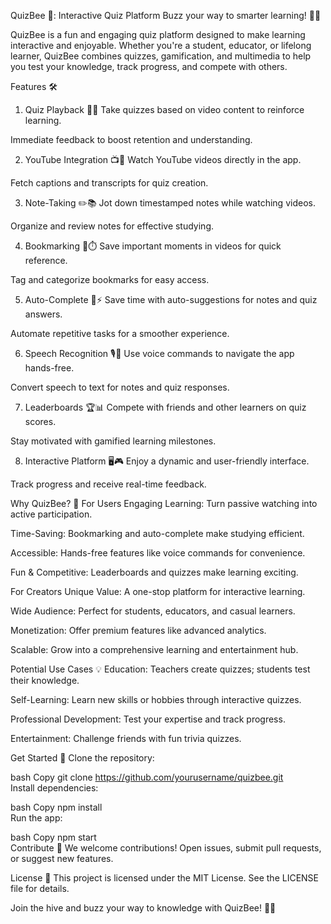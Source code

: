 QuizBee 🐝: Interactive Quiz Platform
Buzz your way to smarter learning! 🧠✨

QuizBee is a fun and engaging quiz platform designed to make learning interactive and enjoyable. Whether you're a student, educator, or lifelong learner, QuizBee combines quizzes, gamification, and multimedia to help you test your knowledge, track progress, and compete with others.

Features 🛠️
1. Quiz Playback 🎥📝
Take quizzes based on video content to reinforce learning.

Immediate feedback to boost retention and understanding.

2. YouTube Integration 📺🔗
Watch YouTube videos directly in the app.

Fetch captions and transcripts for quiz creation.

3. Note-Taking ✏️📚
Jot down timestamped notes while watching videos.

Organize and review notes for effective studying.

4. Bookmarking 🔖⏱️
Save important moments in videos for quick reference.

Tag and categorize bookmarks for easy access.

5. Auto-Complete 🤖⚡
Save time with auto-suggestions for notes and quiz answers.

Automate repetitive tasks for a smoother experience.

6. Speech Recognition 🎙️📄
Use voice commands to navigate the app hands-free.

Convert speech to text for notes and quiz responses.

7. Leaderboards 🏆📊
Compete with friends and other learners on quiz scores.

Stay motivated with gamified learning milestones.

8. Interactive Platform 🖥️🎮
Enjoy a dynamic and user-friendly interface.

Track progress and receive real-time feedback.

Why QuizBee? 🤔
For Users
Engaging Learning: Turn passive watching into active participation.

Time-Saving: Bookmarking and auto-complete make studying efficient.

Accessible: Hands-free features like voice commands for convenience.

Fun & Competitive: Leaderboards and quizzes make learning exciting.

For Creators
Unique Value: A one-stop platform for interactive learning.

Wide Audience: Perfect for students, educators, and casual learners.

Monetization: Offer premium features like advanced analytics.

Scalable: Grow into a comprehensive learning and entertainment hub.

Potential Use Cases 💡
Education: Teachers create quizzes; students test their knowledge.

Self-Learning: Learn new skills or hobbies through interactive quizzes.

Professional Development: Test your expertise and track progress.

Entertainment: Challenge friends with fun trivia quizzes.

Get Started 🚀
Clone the repository:

bash
Copy
git clone https://github.com/yourusername/quizbee.git  
Install dependencies:

bash
Copy
npm install  
Run the app:

bash
Copy
npm start  
Contribute 🤝
We welcome contributions! Open issues, submit pull requests, or suggest new features.

License 📜
This project is licensed under the MIT License. See the LICENSE file for details.

Join the hive and buzz your way to knowledge with QuizBee! 🐝🎉
